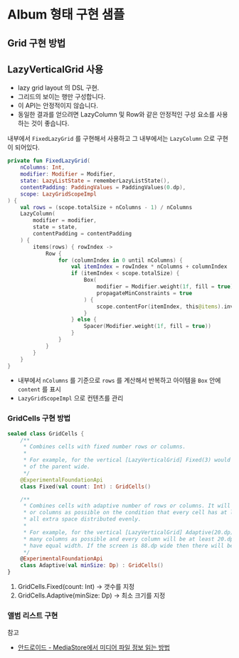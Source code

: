 # Album 형태 구현 샘플

## Grid 구현 방법

## LazyVerticalGrid 사용

- lazy grid layout 의 DSL 구현. 
- 그리드의 보이는 행만 구성합니다. 
- 이 API는 안정적이지 않습니다. 
- 동일한 결과를 얻으려면 LazyColumn 및 Row와 같은 안정적인 구성 요소를 사용하는 것이 좋습니다.

내부에서 `FixedLazyGrid` 를 구현해서 사용하고 그 내부에서는 `LazyColumn` 으로 구현이 되어있다.

```kotlin
private fun FixedLazyGrid(
    nColumns: Int,
    modifier: Modifier = Modifier,
    state: LazyListState = rememberLazyListState(),
    contentPadding: PaddingValues = PaddingValues(0.dp),
    scope: LazyGridScopeImpl
) {
    val rows = (scope.totalSize + nColumns - 1) / nColumns
    LazyColumn(
        modifier = modifier,
        state = state,
        contentPadding = contentPadding
    ) {
        items(rows) { rowIndex ->
            Row {
                for (columnIndex in 0 until nColumns) {
                    val itemIndex = rowIndex * nColumns + columnIndex
                    if (itemIndex < scope.totalSize) {
                        Box(
                            modifier = Modifier.weight(1f, fill = true),
                            propagateMinConstraints = true
                        ) {
                            scope.contentFor(itemIndex, this@items).invoke()
                        }
                    } else {
                        Spacer(Modifier.weight(1f, fill = true))
                    }
                }
            }
        }
    }
}
```
- 내부에서 `nColumns` 를 기준으로 `rows` 를 계산해서 반복하고 아이템을 `Box` 안에 `content` 를 표시 
- `LazyGridScopeImpl` 으로 컨텐츠를 관리

### GridCells 구현 방법

```kotlin
sealed class GridCells {
    /**
     * Combines cells with fixed number rows or columns.
     *
     * For example, for the vertical [LazyVerticalGrid] Fixed(3) would mean that there are 3 columns 1/3
     * of the parent wide.
     */
    @ExperimentalFoundationApi
    class Fixed(val count: Int) : GridCells()

    /**
     * Combines cells with adaptive number of rows or columns. It will try to position as many rows
     * or columns as possible on the condition that every cell has at least [minSize] space and
     * all extra space distributed evenly.
     *
     * For example, for the vertical [LazyVerticalGrid] Adaptive(20.dp) would mean that there will be as
     * many columns as possible and every column will be at least 20.dp and all the columns will
     * have equal width. If the screen is 88.dp wide then there will be 4 columns 22.dp each.
     */
    @ExperimentalFoundationApi
    class Adaptive(val minSize: Dp) : GridCells()
}
```

1. GridCells.Fixed(count: Int) -> 갯수를 지정
2. GridCells.Adaptive(minSize: Dp) -> 최소 크기를 지정

### 앨범 리스트 구현

참고
- [안드로이드 - MediaStore에서 미디어 파일 정보 읽는 방법](https://codechacha.com/ko/android-mediastore-read-media-files/)
